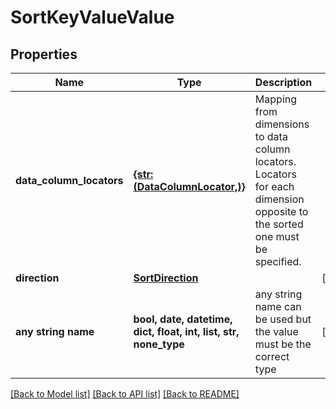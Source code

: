 # SortKeyValueValue


## Properties
Name | Type | Description | Notes
------------ | ------------- | ------------- | -------------
**data_column_locators** | [**{str: (DataColumnLocator,)}**](DataColumnLocator.md) | Mapping from dimensions to data column locators. Locators for each dimension opposite to the sorted one must be specified. | 
**direction** | [**SortDirection**](SortDirection.md) |  | [optional] 
**any string name** | **bool, date, datetime, dict, float, int, list, str, none_type** | any string name can be used but the value must be the correct type | [optional]

[[Back to Model list]](../README.md#documentation-for-models) [[Back to API list]](../README.md#documentation-for-api-endpoints) [[Back to README]](../README.md)


